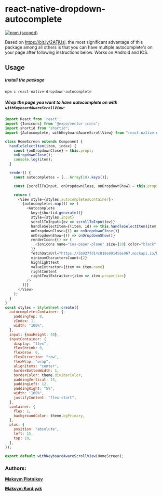 # react-native-dropdown-autocomplete

[![npm (scoped)](https://img.shields.io/badge/npm-v1.0.0-blue.svg)](https://www.npmjs.com/package/react-native-dropdown-autocomplete)

Based on https://bit.ly/2AFjUsj, the most significant advantage of this package among all others is that you can have multiple autocomplete's on your page after following instructions below. Works on Android and IOS.

## Usage
##### Install the package
```
npm i react-native-dropdown-autocomplete
```

##### Wrap the page you want to have autocomplete on with ```withKeyboardAwareScrollView```:

```javascript
import React from 'react';
import {Ionicons} from '@expo/vector-icons';
import shortid from "shortid";
import {Autocomplete, withKeyboardAwareScrollView} from "react-native-dropdown-autocomplete";

class HomeScreen extends Component {
  handleSelectItem(item, index) {
    const {onDropdownClose} = this.props;
    onDropdownClose();
    console.log(item);
  }

  render() {
    const autocompletes = [...Array(10).keys()];

    const {scrollToInput, onDropdownClose, onDropdownShow} = this.props;

    return (
      <View style={styles.autocompletesContainer}>
        {autocompletes.map(() => (
          <Autocomplete
            key={shortid.generate()}
            style={styles.input}
            scrollToInput={ev => scrollToInput(ev)}
            handleSelectItem={(item, id) => this.handleSelectItem(item, id)}
            onDropdownClose={() => onDropdownClose()}
            onDropdownShow={() => onDropdownShow()}
            renderIcon={() => (
              <Ionicons name="ios-paper-plane" size={20} color="black" />
            )}
            fetchDataUrl="https://5b927fd14c818e001456e967.mockapi.io/branches"
            minimumCharactersCount={2}
            highlightText
            valueExtractor={item => item.name}
            rightContent
            rightTextExtractor={item => item.properties}
          />
        ))}
      </View>
    );
  }
}
const styles = StyleSheet.create({
  autocompletesContainer: {
    paddingTop: 0,
    zIndex: 1,
    width: "100%",
  },
  input: {maxHeight: 40},
  inputContainer: {
    display: "flex",
    flexShrink: 0,
    flexGrow: 0,
    flexDirection: "row",
    flexWrap: "wrap",
    alignItems: "center",
    borderBottomWidth: 1,
    borderColor: theme.dividerColor,
    paddingVertical: 13,
    paddingLeft: 12,
    paddingRight: "5%",
    width: "100%",
    justifyContent: "flex-start",
  },
  container: {
    flex: 1,
    backgroundColor: theme.bgPrimary,
  },
  plus: {
    position: "absolute",
    left: 15,
    top: 10,
  },
});

export default withKeyboardAwareScrollView(HomeScreen);
```

### Authors:
 **[Maksym Plotnikov](https://github.com/maksym-plotnikov)**
 
 **[Maksym Kordiyak](https://github.com/maxkordiyak)**